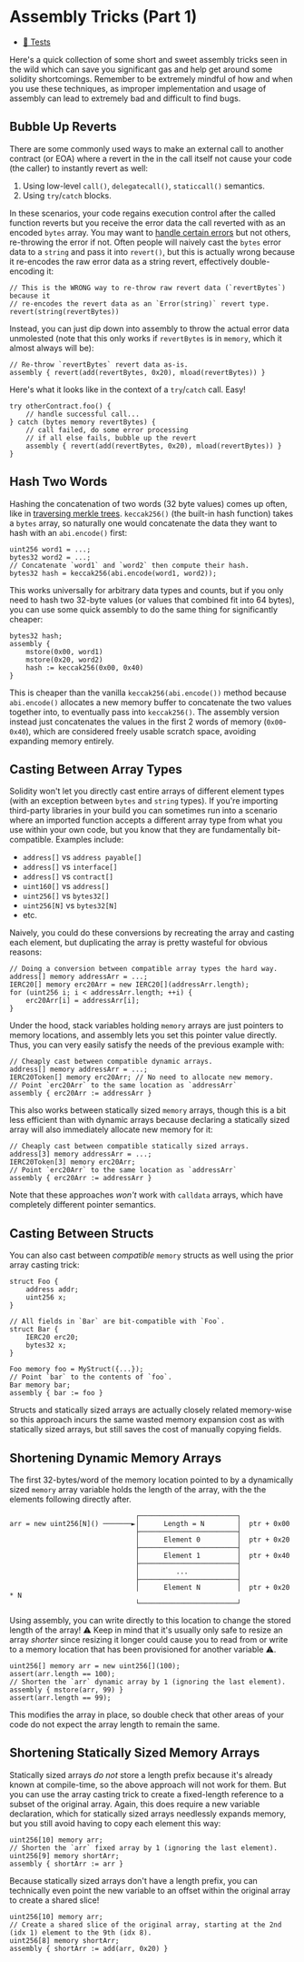 # Assembly Tricks (Part 1)
- [🐞 Tests](../../test/AssemblyTricks1.t.sol)

Here's a quick collection of some short and sweet assembly tricks seen in the wild which can save you significant gas and help get around some solidity shortcomings. Remember to be extremely mindful of how and when you use these techniques, as improper implementation and usage of assembly can lead to extremely bad and difficult to find bugs.

## Bubble Up Reverts
There are some commonly used ways to make an external call to another contract (or EOA) where a revert in the in the call itself not cause your code (the caller) to instantly revert as well:

1. Using low-level `call()`, `delegatecall()`, `staticcall()` semantics.
2. Using `try`/`catch` blocks.

In these scenarios, your code regains execution control after the called function reverts but you receive the error data the call reverted with as an encoded `bytes` array. You may want to [handle certain errors](../error-handling) but not others, re-throwing the error if not. Often people will naively cast the `bytes` error data to a `string` and pass it into `revert()`, but this is actually wrong because it re-encodes the raw error data as a string revert, effectively double-encoding it:

```solidity
// This is the WRONG way to re-throw raw revert data (`revertBytes`) because it
// re-encodes the revert data as an `Error(string)` revert type. 
revert(string(revertBytes))
```

Instead, you can just dip down into assembly to throw the actual error data unmolested (note that this only works if `revertBytes` is in `memory`, which it almost always will be):

```solidity
// Re-throw `revertBytes` revert data as-is.
assembly { revert(add(revertBytes, 0x20), mload(revertBytes)) }
```

Here's what it looks like in the context of a `try`/`catch` call. Easy!
```solidity
try otherContract.foo() {
    // handle successful call...
} catch (bytes memory revertBytes) {
    // call failed, do some error processing
    // if all else fails, bubble up the revert
    assembly { revert(add(revertBytes, 0x20), mload(revertBytes)) }
}
```

## Hash Two Words

Hashing the concatenation of two words (32 byte values) comes up often, like in [traversing merkle trees](../merkle-proofs/). `keccak256()` (the built-in hash function) takes a `bytes` array, so naturally one would concatenate the data they want to hash with an `abi.encode()` first:

```solidity
uint256 word1 = ...;
bytes32 word2 = ...;
// Concatenate `word1` and `word2` then compute their hash.
bytes32 hash = keccak256(abi.encode(word1, word2));
```

This works universally for arbitrary data types and counts, but if you only need to hash two 32-byte values (or values that combined fit into 64 bytes), you can use some quick assembly to do the same thing for significantly cheaper:

```solidity
bytes32 hash;
assembly {
    mstore(0x00, word1)
    mstore(0x20, word2)
    hash := keccak256(0x00, 0x40)
}
```

This is cheaper than the vanilla `keccak256(abi.encode())` method because `abi.encode()` allocates a new memory buffer to concatenate the two values together into, to eventually pass into `keccak256()`. The assembly version instead just concatenates the values in the first 2 words of memory (`0x00`-`0x40`), which are considered freely usable scratch space, avoiding expanding memory entirely.

## Casting Between Array Types

Solidity won't let you directly cast entire arrays of different element types (with an exception between `bytes` and `string` types). If you're importing third-party libraries in your build you can sometimes run into a scenario where an imported function accepts a different array type from what you use within your own code, but you know that they are fundamentally bit-compatible. Examples include:

- `address[]` vs `address payable[]`
- `address[]` vs `interface[]`
- `address[]` vs `contract[]`
- `uint160[]` vs `address[]`
- `uint256[]` vs `bytes32[]`
- `uint256[N]` vs `bytes32[N]` 
- etc.

Naively, you could do these conversions by recreating the array and casting each element, but duplicating the array is pretty wasteful for obvious reasons:

```solidity
// Doing a conversion between compatible array types the hard way.
address[] memory addressArr = ...;
IERC20[] memory erc20Arr = new IERC20[](addressArr.length);
for (uint256 i; i < addressArr.length; ++i) {
    erc20Arr[i] = addressArr[i];
}
```

Under the hood, stack variables holding `memory` arrays are just pointers to memory locations, and assembly lets you set this pointer value directly. Thus, you can very easily satisfy the needs of the previous example with:

```solidity
// Cheaply cast between compatible dynamic arrays. 
address[] memory addressArr = ...;
IERC20Token[] memory erc20Arr; // No need to allocate new memory.
// Point `erc20Arr` to the same location as `addressArr`
assembly { erc20Arr := addressArr }
```

This also works between statically sized `memory` arrays, though this is a bit less efficient than with dynamic arrays because declaring a statically sized array will also immediately allocate new memory for it:

```solidity
// Cheaply cast between compatible statically sized arrays. 
address[3] memory addressArr = ...;
IERC20Token[3] memory erc20Arr;
// Point `erc20Arr` to the same location as `addressArr`
assembly { erc20Arr := addressArr }
```

Note that these approaches *won't* work with `calldata` arrays, which have completely different pointer semantics.

## Casting Between Structs

You can also cast between *compatible* `memory` structs as well using the prior array casting trick:

```solidity
struct Foo {
    address addr;
    uint256 x;
}

// All fields in `Bar` are bit-compatible with `Foo`. 
struct Bar {
    IERC20 erc20;
    bytes32 x;
}

Foo memory foo = MyStruct({...});
// Point `bar` to the contents of `foo`.
Bar memory bar;
assembly { bar := foo }
```

Structs and statically sized arrays are actually closely related memory-wise so this approach incurs the same wasted memory expansion cost as with statically sized arrays, but still saves the cost of manually copying fields.

## Shortening Dynamic Memory Arrays
The first 32-bytes/word of the memory location pointed to by a dynamically sized `memory` array variable holds the length of the array, with the the elements following directly after.

```
                               ┌────────────────────────┐
arr = new uint256[N]() ───────►│      Length = N        │  ptr + 0x00
                               ├────────────────────────┤
                               │      Element 0         │  ptr + 0x20
                               ├────────────────────────┤
                               │      Element 1         │  ptr + 0x40
                               ├────────────────────────┤
                               │         ...            │
                               ├────────────────────────┤
                               │      Element N         │  ptr + 0x20 * N
                               └────────────────────────┘
```


Using assembly, you can write directly to this location to change the stored length of the array! ⚠️ Keep in mind that it's usually only safe to resize an array *shorter* since resizing it longer could cause you to read from or write to a memory location that has been provisioned for another variable ⚠️.



```solidity
uint256[] memory arr = new uint256[](100);
assert(arr.length == 100);
// Shorten the `arr` dynamic array by 1 (ignoring the last element).
assembly { mstore(arr, 99) }
assert(arr.length == 99);
```

This modifies the array in place, so double check that other areas of your code do not expect the array length to remain the same.

## Shortening Statically Sized Memory Arrays

Statically sized arrays *do not* store a length prefix because it's already known at compile-time, so the above approach will not work for them. But you can use the array casting trick to create a fixed-length reference to a subset of the original array. Again, this does require a new variable declaration, which for statically sized arrays needlessly expands memory, but you still avoid having to copy each element this way:

```solidity
uint256[10] memory arr;
// Shorten the `arr` fixed array by 1 (ignoring the last element).
uint256[9] memory shortArr;
assembly { shortArr := arr }
```

Because statically sized arrays don't have a length prefix, you can technically even point the new variable to an offset within the original array to create a shared slice!

```solidity
uint256[10] memory arr;
// Create a shared slice of the original array, starting at the 2nd (idx 1) element to the 9th (idx 8).
uint256[8] memory shortArr;
assembly { shortArr := add(arr, 0x20) }
```

